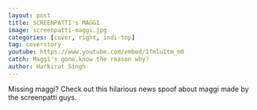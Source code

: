 ```yaml
---
layout: post
title: SCREENPATTI's MAGGI
image: screenpatti-maggi.jpg
categories: [cover, right, indi-top]
tag: coverstory
youtube: https://www.youtube.com/embed/1fmluItm_m0
catch: Maggi's gone,know the reason why?
author: Harkirat Singh
---
```


Missing maggi?
Check out this hilarious news spoof about maggi made by the screenpatti guys.